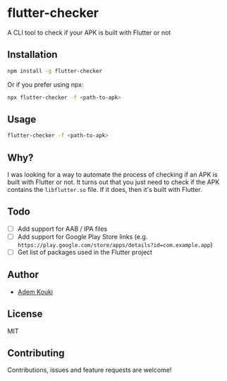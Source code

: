# flutter-checker

A CLI tool to check if your APK is built with Flutter or not

## Installation

```bash
npm install -g flutter-checker
```

Or if you prefer using npx:

```bash
npx flutter-checker -f <path-to-apk>
```

## Usage

```bash
flutter-checker -f <path-to-apk>
```

## Why?

I was looking for a way to automate the process of checking if an APK is built with Flutter or not. It turns out that you just need to check if the APK contains the `libflutter.so` file. If it does, then it's built with Flutter.

## Todo

- [ ] Add support for AAB / IPA files
- [ ] Add support for Google Play Store links (e.g. `https://play.google.com/store/apps/details?id=com.example.app`)
- [ ] Get list of packages used in the Flutter project

## Author

- [Adem Kouki](https://github.com/Ademking)

## License

MIT

## Contributing

Contributions, issues and feature requests are welcome!
